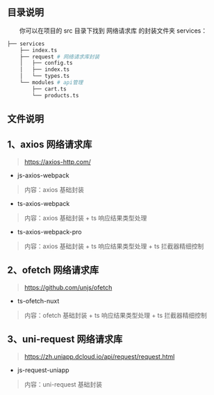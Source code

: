 ## 目录说明

&emsp;&emsp;你可以在项目的 src 目录下找到 网络请求库 的封装文件夹 services：

```sh
├── services
    ├── index.ts
    ├── request # 网络请求库封装
    │   ├── config.ts
    │   ├── index.ts
    │   └── types.ts
    └── modules # api管理
        ├── cart.ts
        └── products.ts
```

## 文件说明

## 1、axios 网络请求库

> https://axios-http.com/

- js-axios-webpack

> 内容：axios 基础封装

- ts-axios-webpack

> 内容：axios 基础封装 + ts 响应结果类型处理

- ts-axios-webpack-pro

> 内容：axios 基础封装 + ts 响应结果类型处理 + ts 拦截器精细控制

## 2、ofetch 网络请求库

> https://github.com/unjs/ofetch

- ts-ofetch-nuxt

> 内容：ofetch 基础封装 + ts 响应结果类型处理 + ts 拦截器精细控制

## 3、uni-request 网络请求库

> https://zh.uniapp.dcloud.io/api/request/request.html

- js-request-uniapp

> 内容：uni-request 基础封装